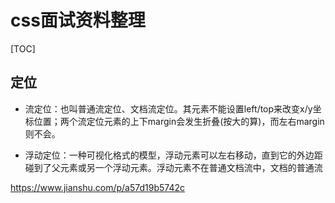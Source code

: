 # css面试资料整理

[TOC]

## 定位

* 流定位：也叫普通流定位、文档流定位。其元素不能设置left/top来改变x/y坐标位置；两个流定位元素的上下margin会发生折叠(按大的算)，而左右margin则不会。

* 浮动定位：一种可视化格式的模型，浮动元素可以左右移动，直到它的外边距碰到了父元素或另一个浮动元素。浮动元素不在普通文档流中，文档的普通流

https://www.jianshu.com/p/a57d19b5742c